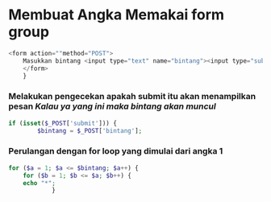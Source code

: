 # Membuat Angka Memakai form group
```php
<form action=""method="POST">
    Masukkan bintang <input type="text" name="bintang"><input type="submit" name="submit" value="Submit">
    </form>
    }
```

### Melakukan pengecekan apakah submit itu  akan menampilkan pesan *Kalau ya yang ini maka bintang akan muncul* 
```php
if (isset($_POST['submit'])) {
        $bintang = $_POST['bintang'];
```



### Perulangan dengan for loop yang dimulai dari angka 1 
```php
for ($a = 1; $a <= $bintang; $a++) {
    for ($b = 1; $b <= $a; $b++) {
    echo "*";
            }
``` 

